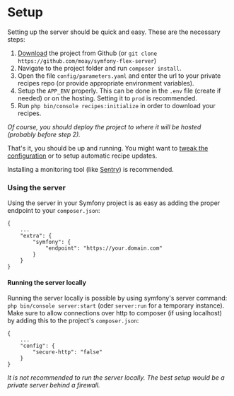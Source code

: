 # Setup

Setting up the server should be quick and easy. These are the necessary steps:

1. [Download](https://github.com/moay/symfony-flex-server/releases) the project from Github (or `git clone https://github.com/moay/symfony-flex-server`)
2. Navigate to the project folder and run `composer install`.
3. Open the file `config/parameters.yaml` and enter the url to your private recipes repo (or provide appropriate environment variables).
4. Setup the `APP_ENV` properly. This can be done in the `.env` file (create if needed) or on the hosting. Setting it to `prod` is recommended.
5. Run `php bin/console recipes:initialize` in order to download your recipes.

*Of course, you should deploy the project to where it will be hosted (probably before step 2).*

That's it, you should be up and running. You might want to [tweak the configuration](configuration.md) or to setup automatic recipe updates.

Installing a monitoring tool (like [Sentry](https://sentry.io)) is recommended.

### Using the server

Using the server in your Symfony project is as easy as adding the proper endpoint to your `composer.json`:

    {
        ...
        "extra": {
            "symfony": {
                "endpoint": "https://your.domain.com"
            }
        }
    }

#### Running the server locally

Running the server locally is possible by using symfony's server command: `php bin/console server:start` (oder `server:run` for a temporary instance).
Make sure to allow connections over http to composer (if using localhost) by adding this to the project's `composer.json`:

    {
        ...
        "config": {
            "secure-http": "false"
        }
    }
    
*It is not recommended to run the server locally. The best setup would be a private server behind a firewall.*
